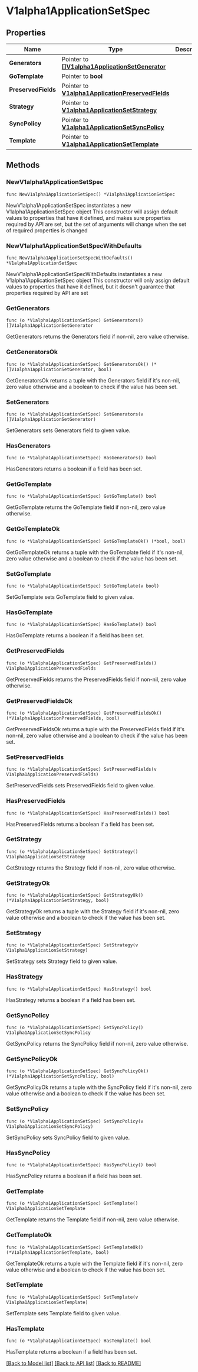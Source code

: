# V1alpha1ApplicationSetSpec

## Properties

Name | Type | Description | Notes
------------ | ------------- | ------------- | -------------
**Generators** | Pointer to [**[]V1alpha1ApplicationSetGenerator**](V1alpha1ApplicationSetGenerator.md) |  | [optional] 
**GoTemplate** | Pointer to **bool** |  | [optional] 
**PreservedFields** | Pointer to [**V1alpha1ApplicationPreservedFields**](V1alpha1ApplicationPreservedFields.md) |  | [optional] 
**Strategy** | Pointer to [**V1alpha1ApplicationSetStrategy**](V1alpha1ApplicationSetStrategy.md) |  | [optional] 
**SyncPolicy** | Pointer to [**V1alpha1ApplicationSetSyncPolicy**](V1alpha1ApplicationSetSyncPolicy.md) |  | [optional] 
**Template** | Pointer to [**V1alpha1ApplicationSetTemplate**](V1alpha1ApplicationSetTemplate.md) |  | [optional] 

## Methods

### NewV1alpha1ApplicationSetSpec

`func NewV1alpha1ApplicationSetSpec() *V1alpha1ApplicationSetSpec`

NewV1alpha1ApplicationSetSpec instantiates a new V1alpha1ApplicationSetSpec object
This constructor will assign default values to properties that have it defined,
and makes sure properties required by API are set, but the set of arguments
will change when the set of required properties is changed

### NewV1alpha1ApplicationSetSpecWithDefaults

`func NewV1alpha1ApplicationSetSpecWithDefaults() *V1alpha1ApplicationSetSpec`

NewV1alpha1ApplicationSetSpecWithDefaults instantiates a new V1alpha1ApplicationSetSpec object
This constructor will only assign default values to properties that have it defined,
but it doesn't guarantee that properties required by API are set

### GetGenerators

`func (o *V1alpha1ApplicationSetSpec) GetGenerators() []V1alpha1ApplicationSetGenerator`

GetGenerators returns the Generators field if non-nil, zero value otherwise.

### GetGeneratorsOk

`func (o *V1alpha1ApplicationSetSpec) GetGeneratorsOk() (*[]V1alpha1ApplicationSetGenerator, bool)`

GetGeneratorsOk returns a tuple with the Generators field if it's non-nil, zero value otherwise
and a boolean to check if the value has been set.

### SetGenerators

`func (o *V1alpha1ApplicationSetSpec) SetGenerators(v []V1alpha1ApplicationSetGenerator)`

SetGenerators sets Generators field to given value.

### HasGenerators

`func (o *V1alpha1ApplicationSetSpec) HasGenerators() bool`

HasGenerators returns a boolean if a field has been set.

### GetGoTemplate

`func (o *V1alpha1ApplicationSetSpec) GetGoTemplate() bool`

GetGoTemplate returns the GoTemplate field if non-nil, zero value otherwise.

### GetGoTemplateOk

`func (o *V1alpha1ApplicationSetSpec) GetGoTemplateOk() (*bool, bool)`

GetGoTemplateOk returns a tuple with the GoTemplate field if it's non-nil, zero value otherwise
and a boolean to check if the value has been set.

### SetGoTemplate

`func (o *V1alpha1ApplicationSetSpec) SetGoTemplate(v bool)`

SetGoTemplate sets GoTemplate field to given value.

### HasGoTemplate

`func (o *V1alpha1ApplicationSetSpec) HasGoTemplate() bool`

HasGoTemplate returns a boolean if a field has been set.

### GetPreservedFields

`func (o *V1alpha1ApplicationSetSpec) GetPreservedFields() V1alpha1ApplicationPreservedFields`

GetPreservedFields returns the PreservedFields field if non-nil, zero value otherwise.

### GetPreservedFieldsOk

`func (o *V1alpha1ApplicationSetSpec) GetPreservedFieldsOk() (*V1alpha1ApplicationPreservedFields, bool)`

GetPreservedFieldsOk returns a tuple with the PreservedFields field if it's non-nil, zero value otherwise
and a boolean to check if the value has been set.

### SetPreservedFields

`func (o *V1alpha1ApplicationSetSpec) SetPreservedFields(v V1alpha1ApplicationPreservedFields)`

SetPreservedFields sets PreservedFields field to given value.

### HasPreservedFields

`func (o *V1alpha1ApplicationSetSpec) HasPreservedFields() bool`

HasPreservedFields returns a boolean if a field has been set.

### GetStrategy

`func (o *V1alpha1ApplicationSetSpec) GetStrategy() V1alpha1ApplicationSetStrategy`

GetStrategy returns the Strategy field if non-nil, zero value otherwise.

### GetStrategyOk

`func (o *V1alpha1ApplicationSetSpec) GetStrategyOk() (*V1alpha1ApplicationSetStrategy, bool)`

GetStrategyOk returns a tuple with the Strategy field if it's non-nil, zero value otherwise
and a boolean to check if the value has been set.

### SetStrategy

`func (o *V1alpha1ApplicationSetSpec) SetStrategy(v V1alpha1ApplicationSetStrategy)`

SetStrategy sets Strategy field to given value.

### HasStrategy

`func (o *V1alpha1ApplicationSetSpec) HasStrategy() bool`

HasStrategy returns a boolean if a field has been set.

### GetSyncPolicy

`func (o *V1alpha1ApplicationSetSpec) GetSyncPolicy() V1alpha1ApplicationSetSyncPolicy`

GetSyncPolicy returns the SyncPolicy field if non-nil, zero value otherwise.

### GetSyncPolicyOk

`func (o *V1alpha1ApplicationSetSpec) GetSyncPolicyOk() (*V1alpha1ApplicationSetSyncPolicy, bool)`

GetSyncPolicyOk returns a tuple with the SyncPolicy field if it's non-nil, zero value otherwise
and a boolean to check if the value has been set.

### SetSyncPolicy

`func (o *V1alpha1ApplicationSetSpec) SetSyncPolicy(v V1alpha1ApplicationSetSyncPolicy)`

SetSyncPolicy sets SyncPolicy field to given value.

### HasSyncPolicy

`func (o *V1alpha1ApplicationSetSpec) HasSyncPolicy() bool`

HasSyncPolicy returns a boolean if a field has been set.

### GetTemplate

`func (o *V1alpha1ApplicationSetSpec) GetTemplate() V1alpha1ApplicationSetTemplate`

GetTemplate returns the Template field if non-nil, zero value otherwise.

### GetTemplateOk

`func (o *V1alpha1ApplicationSetSpec) GetTemplateOk() (*V1alpha1ApplicationSetTemplate, bool)`

GetTemplateOk returns a tuple with the Template field if it's non-nil, zero value otherwise
and a boolean to check if the value has been set.

### SetTemplate

`func (o *V1alpha1ApplicationSetSpec) SetTemplate(v V1alpha1ApplicationSetTemplate)`

SetTemplate sets Template field to given value.

### HasTemplate

`func (o *V1alpha1ApplicationSetSpec) HasTemplate() bool`

HasTemplate returns a boolean if a field has been set.


[[Back to Model list]](../README.md#documentation-for-models) [[Back to API list]](../README.md#documentation-for-api-endpoints) [[Back to README]](../README.md)



